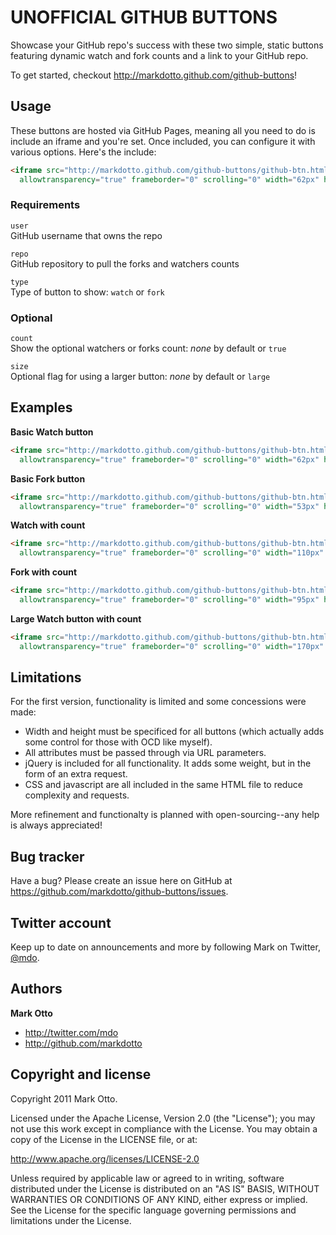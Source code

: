 UNOFFICIAL GITHUB BUTTONS
=========================

Showcase your GitHub repo's success with these two simple, static buttons featuring dynamic watch and fork counts and a link to your GitHub repo.

To get started, checkout http://markdotto.github.com/github-buttons!



Usage
-----

These buttons are hosted via GitHub Pages, meaning all you need to do is include an iframe and you're set. Once included, you can configure it with various options. Here's the include:

``` html
<iframe src="http://markdotto.github.com/github-buttons/github-btn.html?user=USERNAME&repo=REPONAME&type=BUTTONTYPE"
  allowtransparency="true" frameborder="0" scrolling="0" width="62px" height="20px"></iframe>
```

### Requirements

`user`<br>
GitHub username that owns the repo<br>

`repo`<br>
GitHub repository to pull the forks and watchers counts

`type`<br>
Type of button to show: `watch` or `fork`

### Optional

`count`<br>
Show the optional watchers or forks count: *none* by default or `true`

`size`<br>
Optional flag for using a larger button: *none* by default or `large`



Examples
--------

**Basic Watch button**
``` html
<iframe src="http://markdotto.github.com/github-buttons/github-btn.html?user=markdotto&repo=github-buttons&type=watch"
  allowtransparency="true" frameborder="0" scrolling="0" width="62px" height="20px"></iframe>
```

**Basic Fork button**
``` html
<iframe src="http://markdotto.github.com/github-buttons/github-btn.html?user=markdotto&repo=github-buttons&type=fork"
  allowtransparency="true" frameborder="0" scrolling="0" width="53px" height="20px"></iframe>
```

**Watch with count**
``` html
<iframe src="http://markdotto.github.com/github-buttons/github-btn.html?user=markdotto&repo=github-buttons&type=watch&count=true"
  allowtransparency="true" frameborder="0" scrolling="0" width="110px" height="20px"></iframe>
```

**Fork with count**
``` html
<iframe src="http://markdotto.github.com/github-buttons/github-btn.html?user=markdotto&repo=github-buttons&type=fork&count=true"
  allowtransparency="true" frameborder="0" scrolling="0" width="95px" height="20px"></iframe>
```

**Large Watch button with count**
``` html
<iframe src="http://markdotto.github.com/github-buttons/github-btn.html?user=markdotto&repo=github-buttons&type=watch&count=true&size=large"
  allowtransparency="true" frameborder="0" scrolling="0" width="170px" height="30px"></iframe>
```



Limitations
-----------

For the first version, functionality is limited and some concessions were made:

- Width and height must be specificed for all buttons (which actually adds some control for those with OCD like myself).
- All attributes must be passed through via URL parameters.
- jQuery is included for all functionality. It adds some weight, but in the form of an extra request.
- CSS and javascript are all included in the same HTML file to reduce complexity and requests.

More refinement and functionalty is planned with open-sourcing--any help is always appreciated!



Bug tracker
-----------

Have a bug? Please create an issue here on GitHub at https://github.com/markdotto/github-buttons/issues.



Twitter account
---------------

Keep up to date on announcements and more by following Mark on Twitter, <a href="http://twitter.com/mdo">@mdo</a>.



Authors
-------

**Mark Otto**

+ http://twitter.com/mdo
+ http://github.com/markdotto



Copyright and license
---------------------

Copyright 2011 Mark Otto.

Licensed under the Apache License, Version 2.0 (the "License");
you may not use this work except in compliance with the License.
You may obtain a copy of the License in the LICENSE file, or at:

   http://www.apache.org/licenses/LICENSE-2.0

Unless required by applicable law or agreed to in writing, software
distributed under the License is distributed on an "AS IS" BASIS,
WITHOUT WARRANTIES OR CONDITIONS OF ANY KIND, either express or implied.
See the License for the specific language governing permissions and
limitations under the License.
